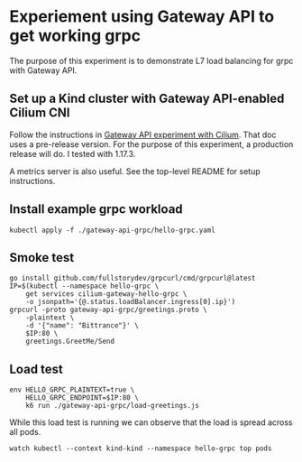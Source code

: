 # Experiement using Gateway API to get working grpc

The purpose of this experiment is to demonstrate L7 load balancing for grpc with Gateway API.

## Set up a Kind cluster with Gateway API-enabled Cilium CNI

Follow the instructions in [Gateway API experiment with Cilium](../gateway-api-cilium/README.md). That doc uses a pre-release version. For the purpose of this experiment, a production release will do. I tested with 1.17.3.

A metrics server is also useful. See the top-level README for setup instructions.

## Install example grpc workload

```shell
kubectl apply -f ./gateway-api-grpc/hello-grpc.yaml
```

## Smoke test

```shell
go install github.com/fullstorydev/grpcurl/cmd/grpcurl@latest
IP=$(kubectl --namespace hello-grpc \
    get services cilium-gateway-hello-grpc \
    -o jsonpath='{@.status.loadBalancer.ingress[0].ip}')
grpcurl -proto gateway-api-grpc/greetings.proto \
    -plaintext \
    -d '{"name": "Bittrance"}' \
    $IP:80 \
    greetings.GreetMe/Send
```

## Load test

```shell
env HELLO_GRPC_PLAINTEXT=true \
    HELLO_GRPC_ENDPOINT=$IP:80 \
    k6 run ./gateway-api-grpc/load-greetings.js
```

While this load test is running we can observe that the load is spread across all pods.

```shell
watch kubectl --context kind-kind --namespace hello-grpc top pods
```
